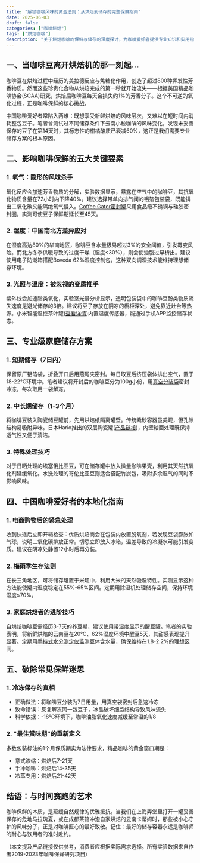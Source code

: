 ```yaml
---
title: "解锁咖啡风味的黄金法则：从烘焙到储存的完整保鲜指南"
date: 2025-06-03
draft: false
categories: ["咖啡烘焙"]
tags: ["烘焙咖啡"]
description: "关于烘焙咖啡的保鲜与储存的深度探讨，为咖啡爱好者提供专业知识和实用指南。"
---
```


## 一、当咖啡豆离开烘焙机的那一刻起...
咖啡豆在烘焙过程中经历的美拉德反应与焦糖化作用，创造了超过800种挥发性芳香物质。然而这些珍贵化合物从烘焙完成的第一秒就开始流失——根据美国精品咖啡协会(SCAA)研究，烘焙后咖啡豆每天会损失约1%的芳香分子。这个不可逆的氧化过程，正是咖啡保鲜的核心挑战。

中国咖啡爱好者常陷入两难：既想享受新鲜烘焙的风味层次，又难以在短时间内消耗整包豆子。笔者曾测试过不同储存条件下云南小粒咖啡的风味变化，发现未妥善保存的豆子在第14天时，其标志性的柑橘酸质已衰减60%，这正是我们需要专业储存方案的根本原因。

## 二、影响咖啡保鲜的五大关键要素
### 1. 氧气：隐形的风味杀手
氧化反应会加速芳香物质的分解，实验数据显示，暴露在空气中的咖啡豆，其抗氧化物质含量在72小时内下降40%。建议选择带单向排气阀的铝箔包装袋，既能排出二氧化碳又能隔绝氧气侵入。[Coffee Gator密封罐](https://www.amazon.com/s?k=Coffee%20Gator%E5%AF%86%E5%B0%81%E7%BD%90&tag=coffeeprism-20)采用食品级不锈钢与硅胶密封圈，实测可使豆子保鲜期延长至45天。

### 2. 湿度：中国南北方差异应对
在湿度高达80%的华南地区，咖啡豆含水量极易超过3%的安全阈值，引发霉变风险。而北方冬季供暖导致的过度干燥（湿度<30%），则会使油脂过早析出。建议使用电子防潮箱搭配Boveda 62%湿度控制包，这种双向调湿技术能维持理想储存环境。

### 3. 光照与温度：被忽视的变质推手
紫外线会加速脂类氧化，实验室光谱分析显示，透明包装袋中的咖啡豆酚类物质流失速度是避光储存的3倍。建议将豆子存放在阴凉的橱柜深处，避免靠近灶台等热源。小米智能温控茶叶罐([查看详情](https://www.amazon.com/s?k=%E6%9F%A5%E7%9C%8B%E8%AF%A6%E6%83%85&tag=coffeeprism-20))内置温度传感器，能通过手机APP监控储存状态。

## 三、专业级家庭储存方案
### 1. 短期储存（7日内）
保留原厂铝箔袋，折叠开口后用燕尾夹密封。每日取豆后挤压袋体排出空气，置于18-22℃环境中。笔者建议将开封后的咖啡豆分为100g小份，用[真空分装袋](https://www.amazon.com/s?k=%E7%9C%9F%E7%A9%BA%E5%88%86%E8%A3%85%E8%A2%8B&tag=coffeeprism-20)密封冷冻，每次取用一袋解冻。

### 2. 中长期储存（1-3个月）
将咖啡豆装入陶瓷储豆罐前，先用烘焙纸隔离罐壁。传统紫砂容器虽美观，但孔隙结构易吸附异味。日本Hario推出的双层陶瓷罐([产品链接](https://www.amazon.com/s?k=%E4%BA%A7%E5%93%81%E9%93%BE%E6%8E%A5&tag=coffeeprism-20))，内壁釉面处理既保持透气性又便于清洁。

### 3. 特殊处理技巧
对于日晒处理的埃塞俄比亚豆，可在储存罐中放入微量咖啡果壳，利用其天然抗氧化剂延缓氧化。水洗处理的哥伦比亚豆则适合搭配竹炭包，吸附多余湿气的同时不影响风味。

## 四、中国咖啡爱好者的本地化指南
### 1. 电商购物后的紧急处理
收到快递后立即开箱检查：优质烘焙商会在包装内放置脱氧剂，若发现豆袋膨胀如气球，说明二氧化碳排放正常。切忌立即放入冰箱，温差导致的冷凝水可能引发变质。建议在阴凉处静置12小时后再分装。

### 2. 梅雨季生存法则
在长三角地区，可将储存罐置于米缸中，利用大米的天然吸湿特性。实测显示这种方法能使罐内湿度稳定在55%-65%区间。定期用除湿机处理储存空间，保持环境湿度≤70%。

### 3. 家庭烘焙者的进阶技巧
自烘焙咖啡豆需经历3-7天的养豆期，建议使用带湿度显示的醒豆罐。笔者的实验表明，将新鲜烘焙的云南豆在20℃、62%湿度环境中醒豆5天，其甜感表现提升显著。定期用[手持式水分测定仪](https://www.amazon.com/s?k=%E6%89%8B%E6%8C%81%E5%BC%8F%E6%B0%B4%E5%88%86%E6%B5%8B%E5%AE%9A%E4%BB%AA&tag=coffeeprism-20)监测豆体含水量，确保维持在1.8-2.2%的理想区间。

## 五、破除常见保鲜迷思
### 1. 冷冻保存的真相
- 正确做法：将咖啡豆分装为7日用量，用真空袋密封后急速冷冻
- 致命错误：反复解冻同一包豆子，冰晶破坏细胞结构导致风味流失
- 科学依据：-18℃环境下，咖啡油脂氧化速度减缓至常温的1/8

### 2. "最佳赏味期"的重新定义
多数包装标注的1个月保质期实为法律要求，精品咖啡的黄金窗口期是：
- 意式浓缩：烘焙后7-21天
- 手冲咖啡：烘焙后14-35天
- 冷萃专用：烘焙后21-42天

## 结语：与时间赛跑的艺术
咖啡保鲜的本质，是延缓自然规律的优雅抵抗。当我们在上海弄堂里打开一罐妥善保存的危地马拉瑰夏，或在成都茶馆冲泡自家烘焙的云南卡蒂姆时，那些被小心守护的风味分子，正是对咖啡匠心的最好致敬。记住：最好的储存容器永远是咖啡师的耐心与饮用者的准时赴约。

（本文提及产品链接仅供参考，消费者应根据实际需求选择。所有实验数据来自作者2019-2023年咖啡保鲜研究项目）